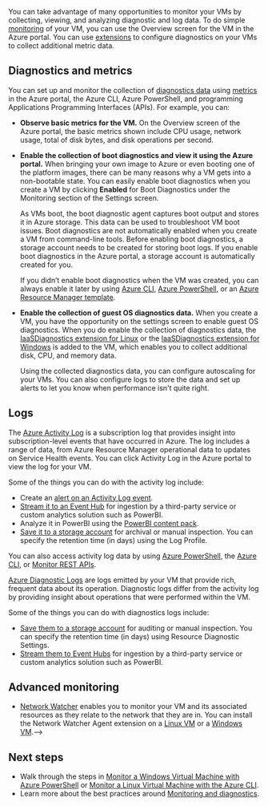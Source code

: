 You can take advantage of many opportunities to monitor your VMs by collecting, viewing, and analyzing diagnostic and log data. To do simple [monitoring](../articles/monitoring-and-diagnostics/monitoring-overview-azure-monitor.md) of your VM, you can use the Overview screen for the VM in the Azure portal. You can use [extensions](../articles/virtual-machines/windows/extensions-features.md) to configure diagnostics on your VMs to collect additional metric data.
<!-- Not Available [Application Insights](../articles/application-insights/app-insights-overview.md)-->
<!-- Not Available [Log Analytics](../articles/log-analytics/log-analytics-overview.md)-->

## Diagnostics and metrics 

You can set up and monitor the collection of [diagnostics data](https://docs.microsoft.com/cli/azure/vm/diagnostics) using [metrics](../articles/monitoring-and-diagnostics/monitoring-overview-metrics.md) in the Azure portal, the Azure CLI, Azure PowerShell, and programming Applications Programming Interfaces (APIs). For example, you can:

- **Observe basic metrics for the VM.** On the Overview screen of the Azure portal, the basic metrics shown include CPU usage, network usage, total of disk bytes, and disk operations per second.

- **Enable the collection of boot diagnostics and view it using the Azure portal.** When bringing your own image to Azure or even booting one of the platform images, there can be many reasons why a VM gets into a non-bootable state. You can easily enable boot diagnostics when you create a VM by clicking **Enabled** for Boot Diagnostics under the Monitoring section of the Settings screen.

    As VMs boot, the boot diagnostic agent captures boot output and stores it in Azure storage. This data can be used to troubleshoot VM boot issues. Boot diagnostics are not automatically enabled when you create a VM from command-line tools. Before enabling boot diagnostics, a storage account needs to be created for storing boot logs. If you enable boot diagnostics in the Azure portal, a storage account is automatically created for you.

    If you didn’t enable boot diagnostics when the VM was created, you can always enable it later by using [Azure CLI](https://docs.microsoft.com/cli/azure/vm/boot-diagnostics), [Azure PowerShell](https://docs.microsoft.com/powershell/module/azurerm.compute/set-azurermvmbootdiagnostics), or an [Azure Resource Manager template](../articles/virtual-machines/windows/extensions-diagnostics-template.md).

- **Enable the collection of guest OS diagnostics data.** When you create a VM, you have the opportunity on the settings screen to enable guest OS diagnostics. When you do enable the collection of diagnostics data, the [IaaSDiagnostics extension for Linux](../articles/virtual-machines/linux/diagnostic-extension.md) or the [IaaSDiagnostics extension for Windows](../articles/virtual-machines/windows/ps-extensions-diagnostics.md) is added to the VM, which enables you to collect additional disk, CPU, and memory data.

    Using the collected diagnostics data, you can configure autoscaling for your VMs. You can also configure logs to store the data and set up alerts to let you know when performance isn't quite right.

<!-- Waiting for releasement ## Alerts -->

<!-- Waiting for releasement You can create [alerts](../articles/monitoring-and-diagnostics/monitoring-overview-alerts.md) based on specific performance metrics. Examples of the issues you can be alerted about include when average CPU usage exceeds a certain threshold, or available free disk space drops below a certain amount. Alerts can be configured in the [Azure portal](../articles/monitoring-and-diagnostics/insights-alerts-portal.md), using [Azure PowerShell](../articles/monitoring-and-diagnostics/insights-alerts-powershell.md), or the [Azure CLI](../articles/monitoring-and-diagnostics/insights-alerts-command-line-interface.md). -->

<!-- Notice: Item 1 [警报](../articles/monitoring-and-diagnostics/monitoring-overview-alerts.md) -->
<!-- Notice: Item 2 [Azure 门户](../articles/monitoring-and-diagnostics/insights-alerts-portal.md) -->
<!-- Notice: Item 3 [Azure PowerShell](../articles/monitoring-and-diagnostics/insights-alerts-powershell.md) -->
<!-- Notice: Item 4 [Azure CLI](../articles/monitoring-and-diagnostics/insights-alerts-command-line-interface.md) -->

<!-- Not Available ## Azure Service Health-->
<!-- Not Available ## Azure Resource Health-->
## Logs

The [Azure Activity Log](../articles/monitoring-and-diagnostics/monitoring-overview-activity-logs.md) is a subscription log that provides insight into subscription-level events that have occurred in Azure. The log includes a range of data, from Azure Resource Manager operational data to updates on Service Health events. You can click Activity Log in the Azure portal to view the log for your VM.

Some of the things you can do with the activity log include:

- Create an [alert on an Activity Log event](../articles/monitoring-and-diagnostics/monitoring-overview-activity-logs.md).
- [Stream it to an Event Hub](../articles/monitoring-and-diagnostics/monitoring-stream-activity-logs-event-hubs.md) for ingestion by a third-party service or custom analytics solution such as PowerBI.
- Analyze it in PowerBI using the [PowerBI content pack](https://powerbi.microsoft.com/documentation/powerbi-content-pack-azure-audit-logs/).
- [Save it to a storage account](../articles/monitoring-and-diagnostics/monitoring-archive-activity-log.md) for archival or manual inspection. You can specify the retention time (in days) using the Log Profile.

You can also access activity log data by using [Azure PowerShell](https://docs.microsoft.com/powershell/module/azurerm.insights/), the [Azure CLI](https://docs.microsoft.com/cli/azure/monitor), or [Monitor REST APIs](https://docs.microsoft.com/rest/api/monitor/).

[Azure Diagnostic Logs](../articles/monitoring-and-diagnostics/monitoring-overview-of-diagnostic-logs.md) are logs emitted by your VM that provide rich, frequent data about its operation. Diagnostic logs differ from the activity log by providing insight about operations that were performed within the VM.

Some of the things you can do with diagnostics logs include:

- [Save them to a storage account](../articles/monitoring-and-diagnostics/monitoring-archive-diagnostic-logs.md) for auditing or manual inspection. You can specify the retention time (in days) using Resource Diagnostic Settings.
- [Stream them to Event Hubs](../articles/monitoring-and-diagnostics/monitoring-stream-diagnostic-logs-to-event-hubs.md) for ingestion by a third-party service or custom analytics solution such as PowerBI.
<!-- URL is not Available - Analyze them with [OMS Log Analytics](../articles/log-analytics/log-analytics-azure-storage.md). -->

## Advanced monitoring
<!-- Not Available - Item 1 provides monitoring, alerting, and alert remediation capabilities across cloud and on-premises assets. You can install an extension on a Item 2 or a Item 3 that installs the OMS agent, and enrolls the VM into an existing OMS workspace. -->
<!-- Notice: Item 1 [Operations Management Suite (OMS)](https://docs.microsoft.com/azure/operations-management-suite/) -->
<!-- Notice: Item 2 [Linux VM](../articles/virtual-machines/linux/extensions-oms.md) -->
<!-- Notice: Item 3 [Windows VM](../articles/virtual-machines/windows/extensions-oms.md) -->
<!-- Notice: Item 4 [Azure CLI](../articles/monitoring-and-diagnostics/insights-alerts-command-line-interface.md) -->

<!-- Not Available - Item 1 is a service in OMS that monitors your cloud and on-premises environments to maintain their availability and performance. It collects data generated by resources in your cloud and on-premises environments and from other monitoring tools to provide analysis across multiple sources.-->
<!-- Notice: Item 1 [Log Analytics](../articles/log-analytics/log-analytics-overview.md) -->
- [Network Watcher](../articles/network-watcher/network-watcher-monitoring-overview.md) enables you to monitor your VM and its associated resources as they relate to the network that they are in. You can install the Network Watcher Agent extension on a [Linux VM](../articles/virtual-machines/linux/extensions-nwa.md) or a [Windows VM](../articles/virtual-machines/windows/extensions-nwa.md).-->

## Next steps
- Walk through the steps in [Monitor a Windows Virtual Machine with Azure PowerShell](../articles/virtual-machines/windows/tutorial-monitoring.md) or [Monitor a Linux Virtual Machine with the Azure CLI](../articles/virtual-machines/linux/tutorial-monitoring.md).
- Learn more about the best practices around [Monitoring and diagnostics](https://docs.microsoft.com/azure/architecture/best-practices/monitoring).

<!--Update_Description: new articles on virtual machine monitor-->
<!--ms.date: 10/16/2017-->